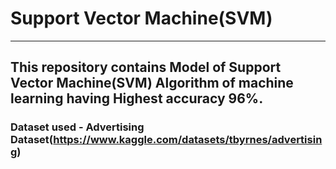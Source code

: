 # Support Vector Machine(SVM)
<hr>

## This repository contains Model of Support Vector Machine(SVM) Algorithm of machine learning having Highest accuracy 96%.
### Dataset used - Advertising Dataset(https://www.kaggle.com/datasets/tbyrnes/advertising)
